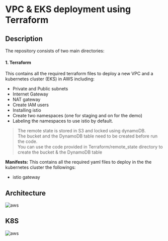 # VPC & EKS deployment using Terraform
## Description
The repository consists of two main directories:
#### 1. Terraform
This contains all the required terraform files to deploy a new VPC and a kubernetes cluster (EKS) in AWS including:
* Private and Public subnets
* Internet Gateway
* NAT gateway
* Create IAM users
* Installing istio
* Create two namespaces (one for staging and on for the demo)
* Labeling the namespaces to use istio by default.

> The remote state is stored in S3 and locked using dynamoDB. </br>
 The bucket and the DynamoDB table need to be created before run the code.</br>
 You can use the code provided in Terraform/remote_state directory to create the bucket & the DynamoDB table



**Manifests:**
This contains all the required yaml files to deploy in the the kubernetes cluster the followings:
* istio gateway

## Architecture 

![aws](https://github.com/lefterisALEX/k8s-cicd-demo/blob/master/.images/aws-architecture.png?raw=true)

## K8S

![aws](https://github.com/lefterisALEX/k8s-cicd-demo/blob/master/.images/k8s-services.png?raw=true)
